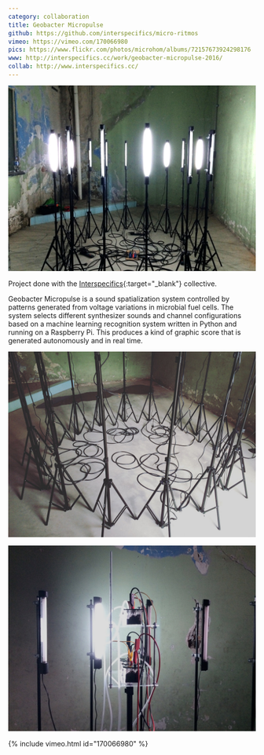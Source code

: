 ```yaml
---
category: collaboration
title: Geobacter Micropulse
github: https://github.com/interspecifics/micro-ritmos
vimeo: https://vimeo.com/170066980
pics: https://www.flickr.com/photos/microhom/albums/72157673924298176
www: http://interspecifics.cc/work/geobacter-micropulse-2016/
collab: http://www.interspecifics.cc/
---
```

![](/assets/projects/geobacter-micropulse/geobacter00.jpg)

Project done with the [Interspecifics](http://www.interspecifics.cc/){:target="_blank"} collective.

Geobacter Micropulse is a sound spatialization system controlled by patterns generated from voltage variations in microbial fuel cells. The system selects different synthesizer sounds and channel configurations based on a machine learning recognition system written in Python and running on a Raspberry Pi. This produces a kind of graphic score that is generated autonomously and in real time.

![](/assets/projects/geobacter-micropulse/geobacter01.jpg)

![](/assets/projects/geobacter-micropulse/geobacter02.jpg)

{% include vimeo.html id="170066980" %}
